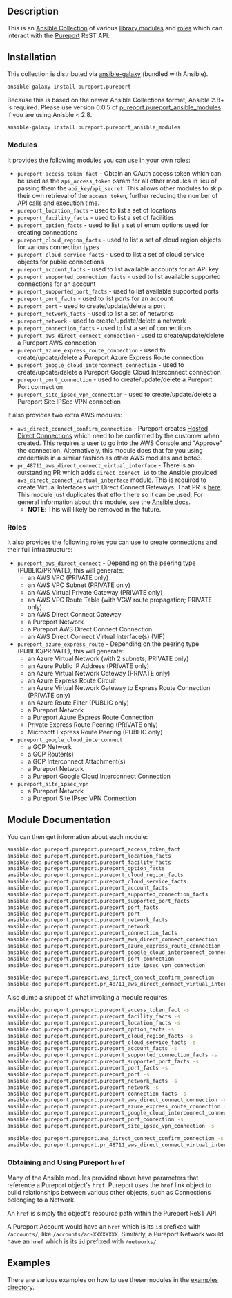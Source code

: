 ## Description
This is an [Ansible Collection](https://docs.ansible.com/ansible/devel/dev_guide/collections_tech_preview.html) of various 
[library modules](https://docs.ansible.com/ansible/2.8/user_guide/modules_intro.html) and 
[roles](https://docs.ansible.com/ansible/2.8/user_guide/playbooks_reuse_roles.html) which can interact with the 
[Pureport](https://www.pureport.com/) ReST API.

## Installation
This collection is distributed via [ansible-galaxy](https://galaxy.ansible.com/) (bundled with Ansible).

```bash
ansible-galaxy install pureport.pureport
```

Because this is based on the newer Ansible Collections format, Ansible 2.8+ is required.  Please use version 0.0.5 of
[pureport.pureport_ansible_modules](https://galaxy.ansible.com/pureport/pureport_ansible_modules) if you are using Anisble < 2.8.

```bash
ansible-galaxy install pureport.pureport_ansible_modules
```

### Modules
It provides the following modules you can use in your own roles:
- `pureport_access_token_fact` - Obtain an OAuth access token which can be used as the `api_access_token` param 
  for all other modules in lieu of passing them the `api_key`/`api_secret`.  This allows other modules to skip their own retrieval 
  of the `access_token`, further reducing the number of API calls and execution time. 
- `pureport_location_facts` - used to list a set of locations
- `pureport_facility_facts` - used to list a set of facilities
- `pureport_option_facts` - used to list a set of enum options used for creating connections
- `pureport_cloud_region_facts` - used to list a set of cloud region objects for various connection types
- `pureport_cloud_service_facts` - used to list a set of cloud service objects for public connections
- `pureport_account_facts` - used to list available accounts for an API key
- `pureport_supported_connection_facts` - used to list available supported connections for an account
- `pureport_supported_port_facts` - used to list available supported ports
- `pureport_port_facts` - used to list ports for an account
- `pureport_port` - used to create/update/delete a port
- `pureport_network_facts` - used to list a set of networks
- `pureport_network` - used to create/update/delete a network
- `pureport_connection_facts` - used to list a set of connections
- `pureport_aws_direct_connect_connection` - used to create/update/delete a Pureport AWS connection
- `pureport_azure_express_route_connection` - used to create/update/delete a Pureport Azure Express Route connection
- `pureport_google_cloud_interconnect_connection` - used to create/update/delete a Pureport Google Cloud Interconnect connection
- `pureport_port_connection` - used to create/update/delete a Pureport Port connection
- `pureport_site_ipsec_vpn_connection` - used to create/update/delete a Pureport Site IPSec VPN connection

It also provides two extra AWS modules:
- `aws_direct_connect_confirm_connection` - Pureport creates [Hosted Direct Connections](https://docs.aws.amazon.com/directconnect/latest/UserGuide/accept-hosted-connection.html)
which need to be confirmed by the customer when created.  This requires a user to go into the AWS Console and "Approve" the connection.  Alternatively,
this module does that for you using credentials in a similar fashion as other AWS modules and boto3.
- `pr_48711_aws_direct_connect_virtual_interface` - There is an outstanding PR which adds `direct_connect_id` to the Ansible provided 
`aws_direct_connect_virtual_interface` module.  This is required to create Virtual Interfaces with Direct Connect Gateways. 
That PR is [here](https://github.com/ansible/ansible/pull/48711).  This module just duplicates that effort here so it can be used.
For general information about this module, see the [Ansible docs](https://docs.ansible.com/ansible/2.8/modules/aws_direct_connect_virtual_interface_module.html).
  - **NOTE**: This will likely be removed in the future.
  
### Roles
It also provides the following roles you can use to create connections and their full infrastructure:
- `pureport_aws_direct_connect` - Depending on the peering type (PUBLIC/PRIVATE), this will generate:
  - an AWS VPC (PRIVATE only)
  - an AWS VPC Subnet (PRIVATE only)
  - an AWS Virtual Private Gateway (PRIVATE only)
  - an AWS VPC Route Table (with VGW route propagation; PRIVATE only)
  - an AWS Direct Connect Gateway
  - a Pureport Network
  - a Pureport AWS Direct Connect Connection
  - an AWS Direct Connect Virtual Interface(s) (VIF)
- `pureport_azure_express_route` - Depending on the peering type (PUBLIC/PRIVATE), this will generate:
  - an Azure Virtual Network (with 2 subnets; PRIVATE only)
  - an Azure Public IP Address (PRIVATE only)
  - an Azure Virtual Network Gateway (PRIVATE only)
  - an Azure Express Route Circuit
  - an Azure Virtual Network Gateway to Express Route Connection (PRIVATE only)
  - an Azure Route Filter (PUBLIC only)
  - a Pureport Network
  - a Pureport Azure Express Route Connection
  - Private Express Route Peering (PRIVATE only)
  - Microsoft Express Route Peering (PUBLIC only)
- `pureport_google_cloud_interconnect`
  - a GCP Network
  - a GCP Router(s)
  - a GCP Interconnect Attachment(s)
  - a Pureport Network
  - a Pureport Google Cloud Interconnect Connection
- `pureport_site_ipsec_vpn`
  - a Pureport Network
  - a Pureport Site IPsec VPN Connection

## Module Documentation
You can then get information about each module:
```bash
ansible-doc pureport.pureport.pureport_access_token_fact
ansible-doc pureport.pureport.pureport_location_facts
ansible-doc pureport.pureport.pureport_facility_facts
ansible-doc pureport.pureport.pureport_option_facts
ansible-doc pureport.pureport.pureport_cloud_region_facts
ansible-doc pureport.pureport.pureport_cloud_service_facts
ansible-doc pureport.pureport.pureport_account_facts
ansible-doc pureport.pureport.pureport_supported_connection_facts
ansible-doc pureport.pureport.pureport_supported_port_facts
ansible-doc pureport.pureport.pureport_port_facts
ansible-doc pureport.pureport.pureport_port
ansible-doc pureport.pureport.pureport_network_facts
ansible-doc pureport.pureport.pureport_network
ansible-doc pureport.pureport.pureport_connection_facts
ansible-doc pureport.pureport.pureport_aws_direct_connect_connection
ansible-doc pureport.pureport.pureport_azure_express_route_connection
ansible-doc pureport.pureport.pureport_google_cloud_interconnect_connection
ansible-doc pureport.pureport.pureport_port_connection
ansible-doc pureport.pureport.pureport_site_ipsec_vpn_connection

ansible-doc pureport.pureport.aws_direct_connect_confirm_connection
ansible-doc pureport.pureport.pr_48711_aws_direct_connect_virtual_interface
```

Also dump a snippet of what invoking a module requires:
```bash
ansible-doc pureport.pureport.pureport_access_token_fact -s
ansible-doc pureport.pureport.pureport_facility_facts -s
ansible-doc pureport.pureport.pureport_location_facts -s
ansible-doc pureport.pureport.pureport_option_facts -s
ansible-doc pureport.pureport.pureport_cloud_region_facts -s
ansible-doc pureport.pureport.pureport_cloud_service_facts -s
ansible-doc pureport.pureport.pureport_account_facts -s
ansible-doc pureport.pureport.pureport_supported_connection_facts -s
ansible-doc pureport.pureport.pureport_supported_port_facts -s
ansible-doc pureport.pureport.pureport_port_facts -s
ansible-doc pureport.pureport.pureport_port -s
ansible-doc pureport.pureport.pureport_network_facts -s
ansible-doc pureport.pureport.pureport_network -s
ansible-doc pureport.pureport.pureport_connection_facts -s
ansible-doc pureport.pureport.pureport_aws_direct_connect_connection -s
ansible-doc pureport.pureport.pureport_azure_express_route_connection -s
ansible-doc pureport.pureport.pureport_google_cloud_interconnect_connection -s
ansible-doc pureport.pureport.pureport_port_connection -s
ansible-doc pureport.pureport.pureport_site_ipsec_vpn_connection -s

ansible-doc pureport.pureport.aws_direct_connect_confirm_connection -s
ansible-doc pureport.pureport.pr_48711_aws_direct_connect_virtual_interface -s
```

### Obtaining and Using Pureport `href`
Many of the Ansible modules provided above have parameters that reference a Pureport object's `href`.  Pureport uses
the `href` link object to build relationships between various other objects, such as Connections belonging to a Network.

An `href` is simply the object's resource path within the Pureport ReST API.

A Pureport Account would have an `href` which is its `id` prefixed with `/accounts/`, like `/accounts/ac-XXXXXXXX`.
Similarly, a Pureport Network would have an `href` which is its `id` prefixed with `/networks/`.

## Examples
There are various examples on how to use these modules in the [examples directory](examples/README.md).
